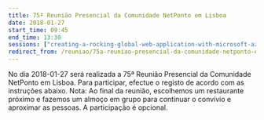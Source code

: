 ```yaml
---
title: 75ª Reunião Presencial da Comunidade NetPonto em Lisboa
date: 2018-01-27
start_time: 09:45
end_time: 13:30
sessions: ["creating-a-rocking-global-web-application-with-microsoft-azure-app-service","i-m-a-developer-what-else-can-i-bi"]
redirect_from: /reuniao/75a-reuniao-presencial-da-comunidade-netponto-em-lisboa/
---
```

No dia 2018-01-27  será realizada a 75ª  Reunião Presencial da Comunidade NetPonto em Lisboa. Para participar, efectue o registo de acordo com as instruções abaixo.
Nota: Ao final da reunião, escolhemos um restaurante próximo e fazemos um almoço em grupo para continuar o convívio e aproximar as pessoas. A participação é opcional.